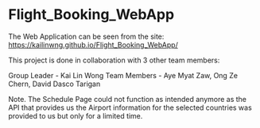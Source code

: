 # Flight_Booking_WebApp

The Web Application can be seen from the site: https://kailinwng.github.io/Flight_Booking_WebApp/

This project is done in collaboration with 3 other team members:

Group Leader - Kai Lin Wong
Team Members - Aye Myat Zaw, Ong Ze Chern, David Dasco Tarigan


Note. The Schedule Page could not function as intended anymore as the API that provides us the Airport information for the selected countries was provided to us but only for a limited time. 
